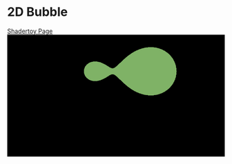 2D Bubble
=========
[Shadertoy Page](https://www.shadertoy.com/view/MsByDc)
<br>
![](https://github.com/Winchy/ShaderToy/blob/master/2DBubble/2d%20bubble.png)
